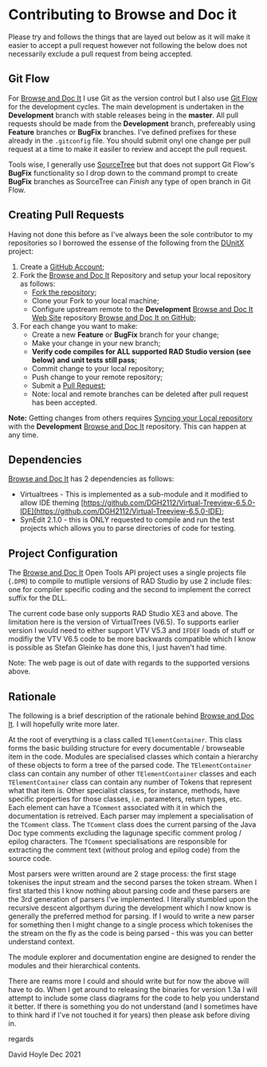 # Contributing to Browse and Doc it

Please try and follows the things that are layed out below as it will make it easier to accept a pull request however not following the below does not necessarily exclude a pull request from being accepted.

## Git Flow

For [Browse and Doc It](https://www.davidghoyle.co.uk/WordPress/?page_id=872) I use Git as the version control but I also use [Git Flow](https://www.atlassian.com/git/tutorials/comparing-workflows/gitflow-workflow) for the development cycles. The main development is undertaken in the **Development** branch with stable releases being in the **master**. All pull requests should be made from the **Development** branch, prefereably using **Feature** branches or **BugFix** branches. I've defined prefixes for these already in the `.gitconfig` file. You should submit onyl one change per pull request at a time to make it easiler to review and accept the pull request.

Tools wise, I generally use [SourceTree](https://www.sourcetreeapp.com/) but that does not support Git Flow's **BugFix** functionality so I drop down to the command prompt to create **BugFix** branches as SourceTree can _Finish_ any type of open branch in Git Flow.

## Creating Pull Requests

Having not done this before as I've always been the sole contributor to my repositories so I borrowed the essense of the following from the [DUnitX](https://github.com/VSoftTechnologies/DUnitX) project:

1. Create a [GitHub Account](https://github.com/join);
2. Fork the [Browse and Doc It](https://www.davidghoyle.co.uk/WordPress/?page_id=872)
   Repository and setup your local repository as follows:
     * [Fork the repository](https://help.github.com/articles/fork-a-repo);
     * Clone your Fork to your local machine;
     * Configure upstream remote to the **Development**
       [Browse and Doc It Web Site](https://www.davidghoyle.co.uk/WordPress/?page_id=872)
       repository [Browse and Doc It on GitHub](https://github.com/DGH2112/Browse-and-Doc-It);
3. For each change you want to make:
     * Create a new **Feature** or **BugFix** branch for your change;
     * Make your change in your new branch;
     * **Verify code compiles for ALL supported RAD Studio version (see below) and unit tests still pass**;
     * Commit change to your local repository;
     * Push change to your remote repository;
     * Submit a [Pull Request](https://help.github.com/articles/using-pull-requests);
     * Note: local and remote branches can be deleted after pull request has been accepted.

**Note:** Getting changes from others requires [Syncing your Local repository](https://help.github.com/articles/syncing-a-fork) with the **Development** [Browse and Doc It](https://www.davidghoyle.co.uk/WordPress/?page_id=872) repository. This can happen at any time.

## Dependencies

[Browse and Doc It](https://www.davidghoyle.co.uk/WordPress/?page_id=872) has 2 dependencies as follows:

* Virtualtrees - This is implemented as a sub-module and it modified to allow IDE theming [https://github.com/DGH2112/Virtual-Treeview-6.5.0-IDE](https://github.com/DGH2112/Virtual-Treeview-6.5.0-IDE);
* SynEdit 2.1.0 - this is ONLY requested to compile and run the test projects which allows you to parse directories of code for testing.

## Project Configuration

The [Browse and Doc It](https://www.davidghoyle.co.uk/WordPress/?page_id=872) Open Tools API project uses a single projects file (`.DPR`) to compile to mutliple versions of RAD Studio by use 2 include files: one for compiler specific coding and the second to implement the correct suffix for the DLL.

The current code base only supports RAD Studio XE3 and above. The limitation here is the version of VirtualTrees (V6.5). To supports earlier version I would need to either support VTV V5.3 and `IFDEF` loads of stuff or modifiy the VTV V6.5 code to be more backwards compatible which I know is possible as Stefan Gleinke has done this, I just haven't had time.

Note: The web page is out of date with regards to the supported versions above.

## Rationale

The following is a brief description of the rationale behind [Browse and Doc It](https://www.davidghoyle.co.uk/WordPress/?page_id=872). I will hopefully write more later.

At the root of everything is a class called `TElementContainer`. This class forms the basic building structure for every documentable / browseable item in the code. Modules are specialised classes which contain a hierarchy of these objects to form a tree of the parsed code. The `TElementContainer` class can contain any number of other `TElementContainer` classes and each `TElementContainer` class can contain any number of Tokens that represent what that item is. Other specialist classes, for instance, methods, have specific properties for those classes, i.e. parameters, return types, etc. Each element can have a `TComment` associated with it in which the documentation is retreived. Each parser may implement a specialisation of the `TComment` class. The `TComment` class does the current parsing of the Java Doc type comments excluding the lagunage specific comment prolog / epilog characters. The `TComment` specialisations are responsible for extracting the comment text (without prolog and epilog code) from the source code.

Most parsers were written around are 2 stage process: the first stage tokenises the input stream and the second parses the token stream. When I first started this I know nothing about parsing code and these parsers are the 3rd generation of parsers I've implemented. I literally stumbled upon the recursive descent algorthym during the development which I now know is generally the preferred method for parsing. If I would to write a new parser for something then I might change to a single process which tokenises the the stream on the fly as the code is being parsed - this was you can better understand context.

The module explorer and documentation engine are designed to render the modules and their hierarchical contents.

There are reams more I could and should write but for now the above will have to do. When I get around to releasing the binaries for version 1.3a I will attempt to include some class diagrams for the code to help you understand it better. If there is something you do not understand (and I sometimes have to think hard if I've not touched it for years) then please ask before diving in.

regards

David Hoyle Dec 2021
